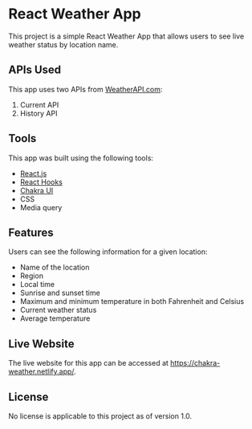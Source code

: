 # React Weather App

This project is a simple React Weather App that allows users to see live weather status by location name.

## APIs Used

This app uses two APIs from [WeatherAPI.com](https://www.weatherapi.com/):

1. Current API
2. History API

## Tools

This app was built using the following tools:

- [React.js](https://reactjs.org/)
- [React Hooks](https://reactjs.org/docs/hooks-intro.html)
- [Chakra UI](https://chakra-ui.com/)
- CSS
- Media query

## Features

Users can see the following information for a given location:

- Name of the location
- Region
- Local time
- Sunrise and sunset time
- Maximum and minimum temperature in both Fahrenheit and Celsius
- Current weather status
- Average temperature

## Live Website

The live website for this app can be accessed at https://chakra-weather.netlify.app/.

## License

No license is applicable to this project as of version 1.0.
